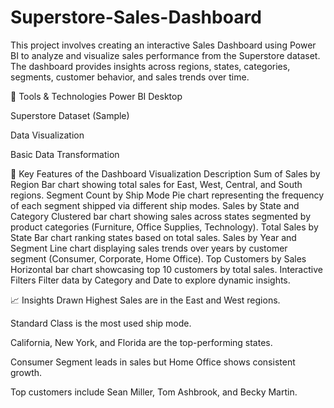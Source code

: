 # Superstore-Sales-Dashboard

This project involves creating an interactive Sales Dashboard using Power BI to analyze and visualize sales performance from the Superstore dataset. The dashboard provides insights across regions, states, categories, segments, customer behavior, and sales trends over time.

🔧 Tools & Technologies
Power BI Desktop

Superstore Dataset (Sample)

Data Visualization

Basic Data Transformation

🧩 Key Features of the Dashboard
Visualization	Description
Sum of Sales by Region	Bar chart showing total sales for East, West, Central, and South regions.
Segment Count by Ship Mode	Pie chart representing the frequency of each segment shipped via different ship modes.
Sales by State and Category	Clustered bar chart showing sales across states segmented by product categories (Furniture, Office Supplies, Technology).
Total Sales by State	Bar chart ranking states based on total sales.
Sales by Year and Segment	Line chart displaying sales trends over years by customer segment (Consumer, Corporate, Home Office).
Top Customers by Sales	Horizontal bar chart showcasing top 10 customers by total sales.
Interactive Filters	Filter data by Category and Date to explore dynamic insights.

📈 Insights Drawn
Highest Sales are in the East and West regions.

Standard Class is the most used ship mode.

California, New York, and Florida are the top-performing states.

Consumer Segment leads in sales but Home Office shows consistent growth.

Top customers include Sean Miller, Tom Ashbrook, and Becky Martin.
